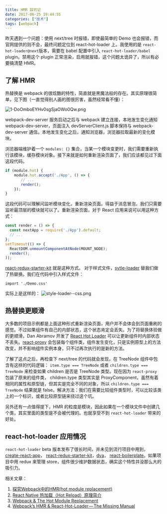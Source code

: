 ```yaml
---
title: HMR 踩坑记
date: 2017-06-25 19:44:55
categories: ["技术"]
tags: [webpack]
---
```


昨天遇到一个问题：使用 next/tree 时报错，即使最简单的 Demo 也会报错，而官网提供的则不会，最终问题定位到 react-hot-loader 上。我使用的是 `react-hot-loader@next`版本，需要在 babel 配置中引入 `react-hot-loader/babel` plugin。禁用这个 plugin 正常渲染，启用就报错，这个问题太诡异了，所以有必要搞清楚 HMR。

<!-- more -->

## 了解 HMR
热替换是 webpack 的很炫酷的特性，简直就是黑魔法般的存在。其实原理很简单，见下图（一直觉得别人画的图很厉害，虽然经常看不懂）：

![1-DoOmboEYHv0sgSjaOWo0Qw.png](https://private-alipayobjects.alipay.com/alipay-rmsdeploy-image/skylark/png/9206/00ab9c94b132c43f.png)

webpack-dev-server 服务启动之后与 webpack 建立连接，本地发生变化通知 webpack-dev-server，页面注入 devServerClient.js 脚本保持与 webpack-dev-server 通信。本地发生变化之后，通知浏览器，浏览器拉取最新的变化模块。

浏览器端维护着一个 `modules: {}` 集合，当某一个模块变更时，我们需要重新执行该模块，缓存模块对象。接下来就是如何重新渲染页面了，我们应该都见过下面这段代码。

```js
if (module.hot) {
	module.hot.accept('./App', () => {
	   // ...
	   render();
	});
}
```

这段代码可以理解问监听模块变化，重新渲染页面。得益于消息冒泡，我们只需要监听最顶层的模块就可以了。重新渲染页面，对于 React 应用来说可以用这种方式：

```js
const render = () => {
  const nextApp = require('./App').default;
  // ...
};
setTimeout(() => {
  ReactDOM.unmountComponentAtNode(MOUNT_NODE);
  render();
));
```

[react-redux-starter-kit](https://github.com/davezuko/react-redux-starter-kit) 就是这种方式。
对于样式文件，[sytle-loader](https://github.com/webpack-contrib/style-loader) 替我们做了热替换。我们在代码中引入样式文件：
```
import './Demo.css'
```

实际上是这样的：
![style-loader--css.png](https://private-alipayobjects.alipay.com/alipay-rmsdeploy-image/skylark/png/9206/9cb750c1f6292c5a.png)

## 热替换更顺滑
大多数的项目示例都是上面这种形式重新渲染页面，用户并不会体会到页面重刷的感觉。不过如果组件有自己的内部状态，这个状态肯定会丢失。为了将替换体验做的更顺滑，Dan Abramov 开发了 [React Hot Loader](https://github.com/gaearon/react-hot-loader) 可以让更新组件时内部状态不丢失。[react-proxy](https://github.com/gaearon/react-proxy) 会包装每个组件类，组件发生变化，只是实例原型上的方法改变，并不影响组件实例本身，只不过再次执行的是新的方法。

了解了这点之后，再检查下 next/tree 的代码就会发现，在 TreeNode 组件中包含有这样的代码逻辑：
`item.type === TreeNode` 或者 `children.type === TreeNode` 来检查如果 children 是否是 TreeNode 类型。现在因为 `react-proxy` 包装了原来的组件类， children.type 类型其实是 ProxyComponent，虽然有着相同的属性和原型链，但其实是完全不同的对象，所以 `children.type === TreeNode` 结果就是 false。解决方法：我们在需要比较组件类型时，可以比较该类上的一个标识，或者比较原型链来绕过这个坑。

另外还有一点值得提下，HMR 的粒度是模块，因此如果在一个模块文件中创建几个类，其实里面的类型是不会被代理的。也就享受不到 `react-hot-loader` 带来的好处。

## react-hot-loader 应用情况
`react-hot-loader` beta 版本发布了很长时间，并未见到流行项目中用到，[create-react-app](https://github.com/facebookincubator/create-react-app)，
[react-redux-starter-kit](https://github.com/davezuko/react-redux-starter-kit)，[dva](https://github.com/dvajs/dva)， [react-boilerplate](https://github.com/react-boilerplate/react-boilerplate)。如果项目中用 redux 来管理 store，组件很少维护数据状态，确实这个特性并没那么大的吸引力。


相关文章：
1. [探究Webpack中的HMR(hot module replacement)](https://blog.oyyd.net/post/how_does_react_hot_loader_works)
2. [React Native 热加载（Hot Reload）原理简介](http://www.tuicool.com/articles/myYzmqB)
3. [Webpack & The Hot Module Replacement](https://medium.com/@rajaraodv/webpack-hot-module-replacement-hmr-e756a726a07)
4. [Webpack’s HMR & React-Hot-Loader — The Missing Manual](https://medium.com/@rajaraodv/webpacks-hmr-react-hot-loader-the-missing-manual-232336dc0d96)
